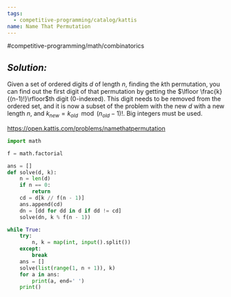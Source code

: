 ```yaml
---
tags:
  - competitive-programming/catalog/kattis
name: Name That Permutation
---
```

#competitive-programming/math/combinatorics 
## _Solution:_
Given a set of ordered digits $d$ of length $n$, finding the $k$th permutation, you can find out the first digit of that permutation by getting the $\lfloor \frac{k}{(n-1)!}\rfloor$th digit ($0$-indexed). This digit needs to be removed from the ordered set, and it is now a subset of the problem with the new $d$ with a new length $n$, and $k_{new}=k_{old}\mod{(n_{old}-1)!}$. Big integers must be used.

https://open.kattis.com/problems/namethatpermutation
```python
import math

f = math.factorial

ans = []
def solve(d, k):
    n = len(d)
    if n == 0:
        return
    cd = d[k // f(n - 1)]
    ans.append(cd)
    dn = [dd for dd in d if dd != cd]
    solve(dn, k % f(n - 1))

while True:
    try:
        n, k = map(int, input().split())
    except:
        break
    ans = []
    solve(list(range(1, n + 1)), k)
    for a in ans:
        print(a, end=' ')
    print()
```